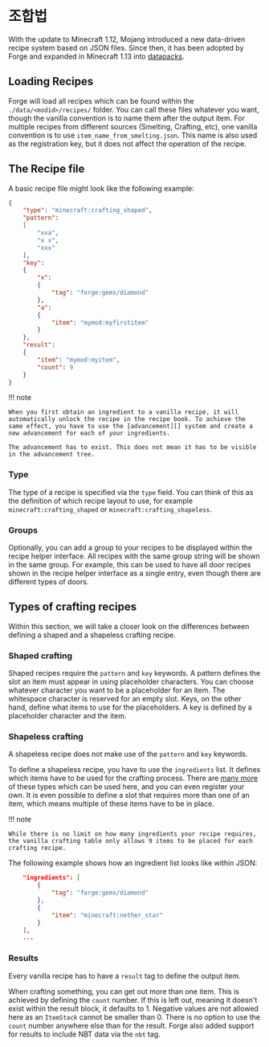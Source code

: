 조합법
=======

With the update to Minecraft 1.12, Mojang introduced a new data-driven recipe system based on JSON files. Since then, it has been adopted by Forge and expanded in Minecraft 1.13 into [datapacks][datapack].

Loading Recipes
---------------
Forge will load all recipes which can be found within the `./data/<modid>/recipes/` folder. You can call these files whatever you want, though the vanilla convention is to name them after the output item. For multiple recipes from different sources (Smelting, Crafting, etc), one vanilla convention is to use `item_name_from_smelting.json`. This name is also used as the registration key, but it does not affect the operation of the recipe.

The Recipe file
---------------

A basic recipe file might look like the following example:

```json
{
    "type": "minecraft:crafting_shaped",
    "pattern":
    [
        "xxa",
        "x x",
        "xxx"
    ],
    "key":
    {
        "x":
        {
            "tag": "forge:gems/diamond"
        },
        "a":
        {
            "item": "mymod:myfirstitem"
        }
    },
    "result":
    {
        "item": "mymod:myitem",
        "count": 9
    }
}
```

!!! note

    When you first obtain an ingredient to a vanilla recipe, it will automatically unlock the recipe in the recipe book. To achieve the same effect, you have to use the [advancement][] system and create a new advancement for each of your ingredients.

    The advancement has to exist. This does not mean it has to be visible in the advancement tree.

### Type

The type of a recipe is specified via the `type` field. You can think of this as the definition of which recipe layout to use, for example `minecraft:crafting_shaped` or `minecraft:crafting_shapeless`.

### Groups

Optionally, you can add a group to your recipes to be displayed within the recipe helper interface. All recipes with the same group string will be shown in the same group. For example, this can be used to have all door recipes shown in the recipe helper interface as a single entry, even though there are different types of doors.

Types of crafting recipes
-----------------------------
Within this section, we will take a closer look on the differences between defining a shaped and a shapeless crafting recipe.

### Shaped crafting

Shaped recipes require the `pattern` and `key` keywords. A pattern defines the slot an item must appear in using placeholder characters. You can choose whatever character you want to be a placeholder for an item. The whitespace character is reserved for an empty slot. Keys, on the other hand, define what items to use for the placeholders. A key is defined by a placeholder character and the item.

### Shapeless crafting

A shapeless recipe does not make use of the `pattern` and `key` keywords.

To define a shapeless recipe, you have to use the `ingredients` list. It defines which items have to be used for the crafting process. There are [many more][wiki] of these types which can be used here, and you can even register your own. It is even possible to define a slot that requires more than one of an item, which means multiple of these items have to be in place.

!!! note

    While there is no limit on how many ingredients your recipe requires, the vanilla crafting table only allows 9 items to be placed for each crafting recipe.

The following example shows how an ingredient list looks like within JSON:

```json
    "ingredients": [
        {
            "tag": "forge:gems/diamond"
        },
        {
            "item": "minecraft:nether_star"
        }
    ],
    ...
```

### Results

Every vanilla recipe has to have a `result` tag to define the output item.

When crafting something, you can get out more than one item. This is achieved by defining the `count` number. If this is left out, meaning it doesn't exist within the result block, it defaults to 1. Negative values are not allowed here as an `ItemStack` cannot be smaller than 0. There is no option to use the `count` number anywhere else than for the result. Forge also added support for results to include NBT data via the `nbt` tag.

[datapack]: ../concepts/data.md
[advancement]: https://minecraft.fandom.com/wiki/Advancement
[wiki]: https://minecraft.gamepedia.com/Recipe
